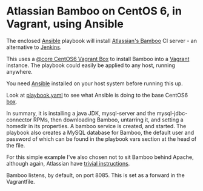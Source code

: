 # Atlassian Bamboo on CentOS 6, in Vagrant, using Ansible

The enclosed [Ansible](http://ansibleworks.com) playbook will install 
[Atlassian's Bamboo](https://www.atlassian.com/en/software/bamboo) CI server - 
an alternative to [Jenkins](http://jenkins-ci.org).

This uses a [@core CentOS6 Vagrant Box](http://vntx.cc/boxes/centos65.box) 
to install Bamboo into a [Vagrant](http://vagrantup.com) instance. The playbook
could easily be applied to any host, running anywhere.

You need [Ansible](http://ansibleworks.com) installed on your host system
before running this up.

Look at
[playbook.yaml](http://github.com/phips/bamboovm/blob/master/playbook.yaml) to
see what Ansible is doing to the base CentOS6
[box](http://docs.vagrantup.com/v2/virtualbox/boxes.html).

In summary, it is installing a java JDK, mysql-server and the
mysql-jdbc-connector RPMs, then downloading Bamboo, untarring it, and setting a
homedir in its properties.  A bamboo service is created, and started.  The
playbook also creates a MySQL database for Bamboo, the default user and
password of which can be found in the playbook vars section at the head of the
file.

For this simple example I've also chosen not to sit Bamboo behind Apache,
although again, Atlassian have 
[trivial instructions](https://confluence.atlassian.com/display/BAMBOO/Integrating+Bamboo+with+Apache+HTTP+server).

Bamboo listens, by default, on port 8085. This is set as a forward in the
Vagrantfile.
